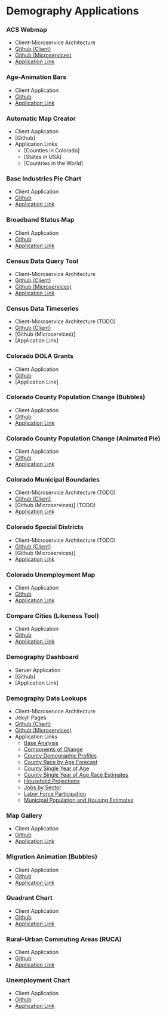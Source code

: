 # Demography Applications


### ACS Webmap 
- Client-Microservice Architecture
- [Github (Client)](https://github.com/royhobbstn/CensusAPI_Map)
- [Github (Microservices)](https://github.com/royhobbstn/MS_CensusMap)
- [Application Link](https://coloradodemography.github.io/CensusAPI_Map)

### Age-Animation Bars
- Client Application
- [Github](https://github.com/royhobbstn/Age-Animation-Bars)
- [Application Link](https://coloradodemography.github.io/Age-Animation-Bars/agebars.html)

### Automatic Map Creator
- Client Application
- [Github]
- Application Links
  - [Counties in Colorado]
  - [States in USA]
  - [Countries in the World]

### Base Industries Pie Chart
- Client Application
- [Github](https://github.com/royhobbstn/CO_BaseIndustries)
- [Application Link](https://coloradodemography.github.io/CO_BaseIndustries)

### Broadband Status Map
- Client Application
- [Github](https://github.com/royhobbstn/D3_BroadbandStatus)
- [Application Link](https://dola.colorado.gov/gis-cms/content/interactive-broadband-map)

### Census Data Query Tool
- Client-Microservice Architecture
- [Github (Client)](https://github.com/royhobbstn/CensusAPI)
- [Github (Microservices)](https://github.com/royhobbstn/MS_CensusAPI)
- [Application Link](https://coloradodemography.github.io/CensusAPI/queryapi.html)

### Census Data Timeseries
- Client-Microservice Architecture (TODO)
- [Github (Client)](https://github.com/royhobbstn/CensusAPI_Timeseries)
- [Github (Microservices)]
- [Application Link]

### Colorado DOLA Grants
- Client Application
- [Github](https://github.com/royhobbstn/CO_Grants)
- [Application Link]

### Colorado County Population Change (Bubbles)
- Client Application
- [Github](https://github.com/royhobbstn/Population-Bubbles)
- [Application Link](https://coloradodemography.github.io/Population-Bubbles/allpop2.html)

### Colorado County Population Change (Animated Pie)
- Client Application
- [Github](https://github.com/royhobbstn/Animated-Pie)
- [Application Link](https://coloradodemography.github.io/Animated-Pie/pop_pie.html)

### Colorado Municipal Boundaries
- Client-Microservice Architecture (TODO)
- [Github (Client)](https://github.com/royhobbstn/CO_Muni)
- [Github (Microservices)] (TODO)
- [Application Link](https://coloradodemography.github.io/CO_Muni)

### Colorado Special Districts
- Client-Microservice Architecture (TODO)
- [Github (Client)](https://github.com/royhobbstn/CO_SpecialDistrict)
- [Github (Microservices)]
- [Application Link](https://coloradodemography.github.io/CO_SpecialDistrict)

### Colorado Unemployment Map
- Client Application
- [Github](https://github.com/royhobbstn/CO_BLS_Unemployment)
- [Application Link](https://coloradodemography.github.io/CO_BLS_Unemployment)

### Compare Cities (Likeness Tool)
- Client Application
- [Github](https://github.com/royhobbstn/CompareCities)
- [Application Link](https://coloradodemography.github.io/CompareCities)

### Demography Dashboard
- Server Application
- [Github]
- [Application Link]

### Demography Data Lookups
- Client-Microservice Architecture
- Jekyll Pages
- [Github (Client)](https://github.com/royhobbstn/Demog-Lookup-Clients)
- [Github (Microservices)](https://github.com/royhobbstn/MS_Demog_Lookups)
- Application Links
  - [Base Analysis](http://coloradodemography.github.io/economy-labor-force/data/base-analysis.html)
  - [Components of Change](http://coloradodemography.github.io/births-deaths-migration/data/components-change.html)
  - [County Demographic Profiles](http://coloradodemography.github.io/population/data/county-profile.html)
  - [County Race by Age Forecast](http://coloradodemography.github.io/population/data/race-forecast.html)
  - [County Single Year of Age](http://coloradodemography.github.io/population/data/county-sya.html)
  - [County Single Year of Age Race Estimates](http://coloradodemography.github.io/population/data/race-estimate.html)
  - [Household Projections](http://coloradodemography.github.io/housing-and-households/data/household-projections.html)
  - [Jobs by Sector](http://coloradodemography.github.io/economy-labor-force/data/jobs-by-sector.html)
  - [Labor Force Participation](http://coloradodemography.github.io/economy-labor-force/data/labor-force.html)
  - [Municipal Population and Housing Estimates](http://coloradodemography.github.io/population/data/muni-pop-housing.html)

### Map Gallery
- Client Application
- [Github](https://github.com/royhobbstn/CO_Map_Gallery)
- [Application Link](https://coloradodemography.github.io/CO_Map_Gallery)

### Migration Animation (Bubbles)
- Client Application
- [Github](https://github.com/royhobbstn/Migration-Bubbles)
- [Application Link](https://coloradodemography.github.io/Migration-Bubbles/ptmigration.html)

### Quadrant Chart
- Client Application
- [Github](https://github.com/royhobbstn/D3_Quadrant)
- [Application Link](https://coloradodemography.github.io/D3_Quadrant)

### Rural-Urban Commuting Areas (RUCA)
- Client Application
- [Github](https://github.com/royhobbstn/CO_RUCA)
- [Application Link](https://coloradodemography.github.io/CO_RUCA)

### Unemployment Chart
- Client Application
- [Github](https://github.com/royhobbstn/D3_Unemployment)
- [Application Link](https://coloradodemography.github.io/D3_Unemployment)
